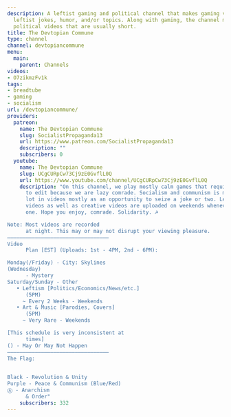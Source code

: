 ```yaml
---
description: A leftist gaming and political channel that makes gaming videos with
  leftist jokes, humor, and/or topics. Along with gaming, the channel makes leftist
  political videos that are usually short.
title: The Devtopian Commune
type: channel
channel: devtopiancommune
menu:
  main:
    parent: Channels
videos:
- O7zikmzFv1k
tags:
- breadtube
- gaming
- socialism
url: /devtopiancommune/
providers:
  patreon:
    name: The Devtopian Commune
    slug: SocialistPropaganda13
    url: https://www.patreon.com/SocialistPropaganda13
    description: ""
    subscribers: 0
  youtube:
    name: The Devtopian Commune
    slug: UCgCURpCw73Cj9zE0GvflL0Q
    url: https://www.youtube.com/channel/UCgCURpCw73Cj9zE0GvflL0Q
    description: "On this channel, we play mostly calm games that require little effort
      to edit because we are lazy comrade. Socialism and communism is mentioned a
      lot in videos mostly as an opportunity to seize a joke or two. Leftist informing
      videos as well as creative videos are uploaded on weekends whenever there is
      one. Hope you enjoy, comrade. Solidarity. ☭

Note: Most videos are recorded
      at night. This may or may not disrupt your viewing pleasure.
—————————————————————————————————
Video
      Plan [EST] (Uploads: 1st - 4PM, 2nd - 6PM):

Monday(/Friday) - City: Skylines
(Wednesday)
      - Mystery
Saturday/Sunday - Other
   • Leftism [Politics/Economics/News/etc.]
      (5PM)
     ~ Every 2 Weeks - Weekends
   • Art & Music [Parodies, Covers]
      (5PM)
     ~ Very Rare - Weekends

[This schedule is very inconsistent at
      times]
() - May Or May Not Happen
—————————————————————————————————
The Flag:
      

Black - Revolution & Unity
Purple - Peace & Communism (Blue/Red)
Ⓐ - Anarchism
      & Order"
    subscribers: 332
---
```

